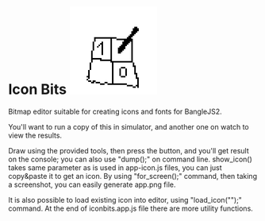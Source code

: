 # Icon Bits ![](app.png)

Bitmap editor suitable for creating icons and fonts for BangleJS2.

You'll want to run a copy of this in simulator, and another one on
watch to view the results.

Draw using the provided tools, then press the button, and you'll get
result on the console; you can also use "dump();" on command
line. show_icon() takes same parameter as is used in app-icon.js
files, you can just copy&paste it to get an icon. By using
"for_screen();" command, then taking a screenshot, you can easily
generate app.png file.

It is also possible to load existing icon into editor, using
"load_icon("");" command. At the end of iconbits.app.js file there are
more utility functions.



